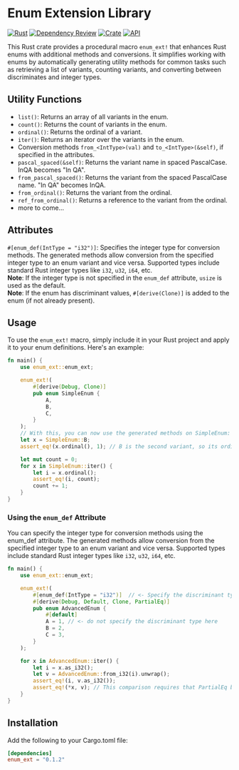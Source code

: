 # Enum Extension Library

[![Rust](https://github.com/cubicle-jockey/enum_ext/actions/workflows/rust.yml/badge.svg)](https://github.com/cubicle-jockey/enum_ext/actions/workflows/rust.yml)
[![Dependency Review](https://github.com/cubicle-jockey/enum_ext/actions/workflows/dependency-review.yml/badge.svg)](https://github.com/cubicle-jockey/enum_ext/actions/workflows/dependency-review.yml)
[![Crate](https://img.shields.io/crates/v/enum_ext.svg)](https://crates.io/crates/enum_ext)
[![API](https://docs.rs/enum_ext/badge.svg)](https://docs.rs/enum_ext)

This Rust crate provides a procedural macro `enum_ext!` that enhances Rust enums with additional methods and
conversions. It simplifies working with enums by automatically generating utility methods for common tasks such as
retrieving a list of variants, counting variants, and converting between discriminates and integer types.

## Utility Functions

- `list()`: Returns an array of all variants in the enum.
- `count()`: Returns the count of variants in the enum.
- `ordinal()`: Returns the ordinal of a variant.
- `iter()`: Returns an iterator over the variants in the enum.
- Conversion methods `from_<IntType>(val)` and `to_<IntType>(&self)`, if specified in the attributes.
- `pascal_spaced(&self)`: Returns the variant name in spaced PascalCase. InQA becomes "In QA".
- `from_pascal_spaced()`: Returns the variant from the spaced PascalCase name. "In QA" becomes InQA.
- `from_ordinal()`: Returns the variant from the ordinal.
- `ref_from_ordinal()`: Returns a reference to the variant from the ordinal.
- more to come...

## Attributes

`#[enum_def(IntType = "i32")]`: Specifies the integer type for conversion methods. The generated methods allow
conversion
from the specified integer type to an enum variant and vice versa. Supported types include standard Rust integer types
like `i32`, `u32`, `i64`, etc.<br>
<b>Note</b>: If the integer type is not specified in the `enum_def` attribute, `usize` is used as the default.<br>
<b>Note</b>: If the enum
has discriminant values, `#[derive(Clone)]` is added to the enum (if not already present).

## Usage

To use the `enum_ext!` macro, simply include it in your Rust project and apply it to your enum definitions. Here's an
example:

```rust
fn main() {
    use enum_ext::enum_ext;

    enum_ext!(
        #[derive(Debug, Clone)]
        pub enum SimpleEnum {
            A,
            B,
            C,
        }
    );
    // With this, you can now use the generated methods on SimpleEnum:
    let x = SimpleEnum::B;
    assert_eq!(x.ordinal(), 1); // B is the second variant, so its ordinal is 1

    let mut count = 0;
    for x in SimpleEnum::iter() {
        let i = x.ordinal();
        assert_eq!(i, count);
        count += 1;
    }
}
```

### Using the `enum_def` Attribute

You can specify the integer type for conversion methods using the enum_def attribute. The generated methods allow
conversion from the specified integer type to an enum variant and vice versa. Supported types include standard Rust
integer types like `i32`, `u32`, `i64`, etc.

```rust
fn main() {
    use enum_ext::enum_ext;

    enum_ext!(
        #[enum_def(IntType = "i32")]  // <- Specify the discriminant type
        #[derive(Debug, Default, Clone, PartialEq)]
        pub enum AdvancedEnum {
            #[default]
            A = 1, // <- do not specify the discriminant type here
            B = 2,
            C = 3,
        }
    );

    for x in AdvancedEnum::iter() {
        let i = x.as_i32();
        let v = AdvancedEnum::from_i32(i).unwrap();
        assert_eq!(i, v.as_i32());
        assert_eq!(*x, v); // This comparison requires that PartialEq be derived
    }
}
```

## Installation

Add the following to your Cargo.toml file:

```toml
[dependencies]
enum_ext = "0.1.2"
```